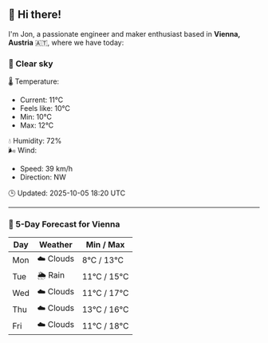 ## 👋 Hi there!

I'm Jon, a passionate engineer and maker enthusiast based in **Vienna, Austria** 🇦🇹, where we have today:

### 🌙 Clear sky 

🌡️ Temperature: 
* Current: 11°C
* Feels like: 10°C
* Min: 10°C 
* Max: 12°C  

💧 Humidity: 72%  
🌬️ Wind: 
* Speed: 39 km/h 
* Direction: NW  

🕒 Updated: 2025-10-05 18:20 UTC

---

### 📅 5-Day Forecast for Vienna

| Day | Weather | Min / Max |
|-----|---------|------------|
| Mon | ☁️ Clouds | 8°C / 13°C |
| Tue | 🌦️ Rain | 11°C / 15°C |
| Wed | ☁️ Clouds | 11°C / 17°C |
| Thu | ☁️ Clouds | 13°C / 16°C |
| Fri | ☁️ Clouds | 11°C / 18°C |
